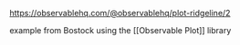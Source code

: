 https://observablehq.com/@observablehq/plot-ridgeline/2

example from Bostock using the [[Observable Plot]] library